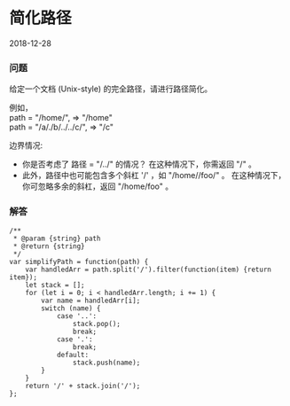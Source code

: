 # 简化路径
2018-12-28

### 问题

给定一个文档 (Unix-style) 的完全路径，请进行路径简化。

例如，<br>
path = "/home/", => "/home"<br>
path = "/a/./b/../../c/", => "/c"

边界情况:

* 你是否考虑了 路径 = "/../" 的情况？
在这种情况下，你需返回 "/" 。
* 此外，路径中也可能包含多个斜杠 '/' ，如 "/home//foo/" 。
在这种情况下，你可忽略多余的斜杠，返回 "/home/foo" 。

### 解答

```
/**
 * @param {string} path
 * @return {string}
 */
var simplifyPath = function(path) {
    var handledArr = path.split('/').filter(function(item) {return item});
    let stack = [];
    for (let i = 0; i < handledArr.length; i += 1) {
        var name = handledArr[i];
        switch (name) {
            case '..':
                stack.pop();
                break;
            case '.':
                break;
            default:
                stack.push(name);
        }
    }
    return '/' + stack.join('/');
};
```

